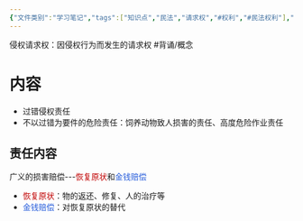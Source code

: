 ```yaml
---
{"文件类别":"学习笔记","tags":["知识点","民法","请求权","#权利","#民法权利"],"dg-publish":true,"permalink":"/学习笔记studyup/民法总论/侵权请求权/","dgPassFrontmatter":true,"created":"2024-10-26T20:07:56.918+08:00","updated":"2024-11-01T14:31:59.699+08:00"}
---
```


侵权请求权：因侵权行为而发生的请求权 #背诵/概念 
# 内容
- 过错侵权责任
- 不以过错为要件的危险责任：饲养动物致人损害的责任、高度危险作业责任
## 责任内容
广义的损害赔偿---<font color="#c00000">恢复原状</font>和<font color="#245bdb">金钱赔偿</font>
- <font color="#c00000">恢复原状</font>：物的返还、修复、人的治疗等
- <font color="#245bdb">金钱赔偿</font>：对恢复原状的替代